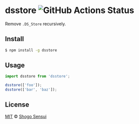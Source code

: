 # dsstore ![GitHub Actions Status](https://github.com/1000ch/node-dsstore/workflows/test/badge.svg?branch=main)

Remove `.DS_Store` recursively.

## Install

```bash
$ npm install -g dsstore
```

## Usage

```javascript
import dsstore from 'dsstore';

dsstore(['foo']);
dsstore(['bar', 'baz']);
```

## License

[MIT](https://1000ch.mit-license.org) © [Shogo Sensui](https://github.com/1000ch)
